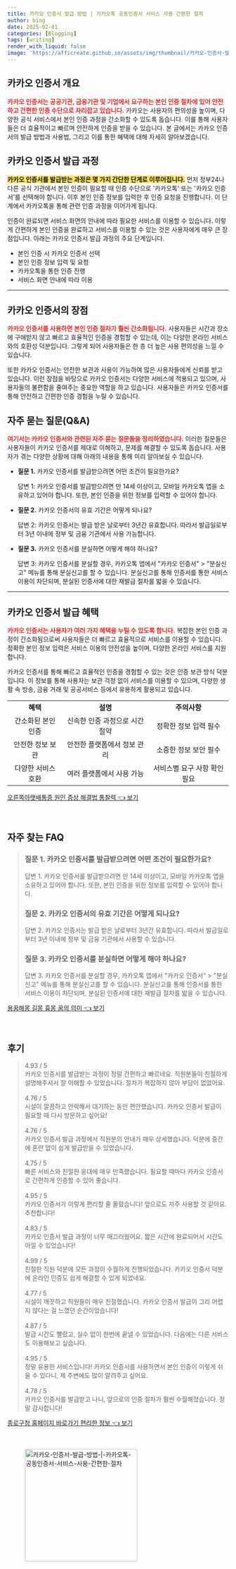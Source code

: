 ```yaml
---
title: 카카오 인증서 발급 방법 | 카카오톡 공동인증서 서비스 사용 간편한 절차
author: bing
date: 2025-02-01
categories: [Blogging]
tags: [writing]
render_with_liquid: false
image: 'https://afficreate.github.io/assets/img/thumbnail/카카오-인증서-발급-방법-|-카카오톡-공동인증서-서비스-사용-간편한-절차.webp'
---
```



<h2 id='카카오 인증서 개요'>카카오 인증서 개요</h2>

<p><b><span style="color: #ee2323;">카카오 인증서는 공공기관, 금융기관 및 기업에서 요구하는 본인 인증 절차에 있어 안전하고 간편한 인증 수단으로 자리잡고 있습니다.</span></b> 카카오는 사용자의 편의성을 높이며, 다양한 공식 서비스에서 본인 인증 과정을 간소화할 수 있도록 돕습니다. 이를 통해 사용자들은 더 효율적이고 빠르며 안전하게 인증을 받을 수 있습니다. 본 글에서는 카카오 인증서의 발급 방법과 사용법, 그리고 이를 통한 혜택에 대해 자세히 알아보겠습니다.</p>

<h2 id='카카오 인증서 발급 과정'>카카오 인증서 발급 과정</h2>

<p><b><span style="background-color: #ffe066;">카카오 인증서를 발급받는 과정은 몇 가지 간단한 단계로 이루어집니다.</span></b> 먼저 정부24나 다른 공식 기관에서 본인 인증이 필요할 때 인증 수단으로 '카카오톡' 또는 '카카오 인증서'를 선택해야 합니다. 이후 본인 인증 정보를 입력한 후 인증 요청을 진행합니다. 이 단계에서 카카오톡을 통해 관련 인증 과정을 이어가게 됩니다.</p>

<p>인증이 완료되면 서비스 화면의 안내에 따라 필요한 서비스를 이용할 수 있습니다. 이렇게 간편하게 본인 인증을 완료하고 서비스를 이용할 수 있는 것은 사용자에게 매우 큰 장점입니다. 아래는 카카오 인증서 발급 과정의 주요 단계입니다.</p>

<ul>
    <li>본인 인증 시 카카오 인증서 선택</li>
    <li>본인 인증 정보 입력 및 요청</li>
    <li>카카오톡을 통한 인증 진행</li>
    <li>서비스 화면 안내에 따라 이용</li>
</ul>

<hr />

<h2 id='카카오 인증서의 장점'>카카오 인증서의 장점</h2>

<p><b><span style="color: #ee2323;">카카오 인증서를 사용하면 본인 인증 절차가 훨씬 간소화됩니다.</span></b> 사용자들은 시간과 장소에 구애받지 않고 빠르고 효율적인 인증을 경험할 수 있는데, 이는 다양한 온라인 서비스와의 호환성 덕분입니다. 그렇게 되어 사용자들은 한 층 더 높은 사용 편의성을 느낄 수 있습니다.</p>

<p>또한 카카오 인증서는 안전한 보관과 사용이 가능하여 많은 사용자들에게 신뢰를 받고 있습니다. 이런 장점을 바탕으로 카카오 인증서는 다양한 서비스에 적용되고 있으며, 사용자들의 불편함을 줄여주는 중요한 역할을 하고 있습니다. 사용자들은 카카오 인증서를 통해 안전하고 간편한 인증 경험을 누릴 수 있습니다.</p>

<h2 id='자주 묻는 질문(Q&A)'>자주 묻는 질문(Q&A)</h2>

<p><b><span style="color: #ee2323;">여기서는 카카오 인증서와 관련된 자주 묻는 질문들을 정리하였습니다.</span></b> 이러한 질문들은 사용자들이 카카오 인증서를 제대로 이해하고, 문제를 해결할 수 있도록 돕습니다. 사용자가 겪는 다양한 상황에 대해 아래의 내용을 통해 미리 알아보실 수 있습니다.</p>

<ul>
    <li><b>질문 1.</b> 카카오 인증서를 발급받으려면 어떤 조건이 필요한가요?
        <p>답변 1: 카카오 인증서를 발급받으려면 만 14세 이상이고, 모바일 카카오톡 앱을 소유하고 있어야 합니다. 또한, 본인 인증을 위한 정보를 입력할 수 있어야 합니다.</p>
    </li>
    <li><b>질문 2.</b> 카카오 인증서의 유효 기간은 어떻게 되나요?
        <p>답변 2: 카카오 인증서는 발급 받은 날로부터 3년간 유효합니다. 따라서 발급일로부터 3년 이내에 정부 및 금융 기관에서 사용 가능합니다.</p>
    </li>
    <li><b>질문 3.</b> 카카오 인증서를 분실하면 어떻게 해야 하나요?
        <p>답변 3: 카카오 인증서를 분실할 경우, 카카오톡 앱에서 "카카오 인증서" > "분실신고" 메뉴를 통해 분실신고를 할 수 있습니다. 분실신고를 통해 인증서를 통한 서비스 이용이 차단되며, 분실된 인증서에 대한 재발급 절차를 밟을 수 있습니다.</p>
    </li>
</ul>

<hr />

<h2 id='카카오 인증서 발급 혜택'>카카오 인증서 발급 혜택</h2>

<p><b><span style="color: #ee2323;">카카오 인증서는 사용자가 여러 가지 혜택을 누릴 수 있도록 합니다.</span></b> 복잡한 본인 인증 과정이 간소화됨으로써 사용자들은 더 빠르고 효율적으로 서비스를 이용할 수 있습니다. 정확한 본인 정보 입력은 서비스 이용의 안전성을 높이며, 다양한 온라인 서비스를 지원합니다.</p>

<p>카카오 인증서를 통해 빠르고 효율적인 인증을 경험할 수 있는 것은 인증 보관 방식 덕분입니다. 이 정보를 통해 사용자는 보관 걱정 없이 서비스를 이용할 수 있으며, 다양한 생활 속 방송, 금융 거래 및 공공서비스 등에서 유용하게 활용되고 있습니다.</p>

<table>
    <tr>
        <td style="text-align: center; height: 17px;"><b>혜택</b></td>
        <td style="text-align: center; height: 17px;"><b>설명</b></td>
        <td style="text-align: center; height: 17px;"><b>주의사항</b></td>
    </tr>
    <tr>
        <td style="text-align: center; height: 17px;">간소화된 본인 인증</td>
        <td style="text-align: center; height: 17px;">신속한 인증 과정으로 시간 절약</td>
        <td style="text-align: center; height: 17px;">정확한 정보 입력 필수</td>
    </tr>
    <tr>
        <td style="text-align: center; height: 17px;">안전한 정보 보관</td>
        <td style="text-align: center; height: 17px;">안전한 플랫폼에서 정보 관리</td>
        <td style="text-align: center; height: 17px;">소중한 정보 보안 필수</td>
    </tr>
    <tr>
        <td style="text-align: center; height: 17px;">다양한 서비스 호환</td>
        <td style="text-align: center; height: 17px;">여러 플랫폼에서 사용 가능</td>
        <td style="text-align: center; height: 17px;">서비스별 요구 사항 확인 필요</td>
    </tr>
</table>


<p><a class="click-button" title="오른쪽아랫배통증 원인 증상 해결법 통찰력" href="https://afficreate.github.io/posts/%EC%98%A4%EB%A5%B8%EC%AA%BD%EC%95%84%EB%9E%AB%EB%B0%B0%ED%86%B5%EC%A6%9D-%EC%9B%90%EC%9D%B8-%EC%A6%9D%EC%83%81-%ED%95%B4%EA%B2%B0%EB%B2%95-%ED%86%B5%EC%B0%B0%EB%A0%A5/" rel="dofollow">오른쪽아랫배통증 원인 증상 해결법 통찰력 👈 보기</a></p><br>
<h2 id='자주_찾는_FAQ'>자주 찾는 FAQ</h2>
<div itemscope="" itemtype="https://schema.org/FAQPage"> 
<blockquote> 
<div itemscope="" itemprop="mainEntity" itemtype="https://schema.org/Question"> 
<h3 itemprop="name">질문 1. 카카오 인증서를 발급받으려면 어떤 조건이 필요한가요?</h3> 
<div itemscope="" itemprop="acceptedAnswer" itemtype="https://schema.org/Answer"> 
<span itemprop="text"> 
<p>답변 1. 카카오 인증서를 발급받으려면 만 14세 이상이고, 모바일 카카오톡 앱을 소유하고 있어야 합니다. 또한, 본인 인증을 위한 정보를 입력할 수 있어야 합니다.</p> 
</span> 
</div> 
</div> 
<div itemscope="" itemprop="mainEntity" itemtype="https://schema.org/Question"> 
<h3 itemprop="name">질문 2. 카카오 인증서의 유효 기간은 어떻게 되나요?</h3> 
<div itemscope="" itemprop="acceptedAnswer" itemtype="https://schema.org/Answer"> 
<span itemprop="text"> 
<p>답변 2. 카카오 인증서는 발급 받은 날로부터 3년간 유효합니다. 따라서 발급일로부터 3년 이내에 정부 및 금융 기관에서 사용할 수 있습니다.</p> 
</span> 
</div> 
</div> 
<div itemscope="" itemprop="mainEntity" itemtype="https://schema.org/Question"> 
<h3 itemprop="name">질문 3. 카카오 인증서를 분실하면 어떻게 해야 하나요?</h3> 
<div itemscope="" itemprop="acceptedAnswer" itemtype="https://schema.org/Answer"> 
<span itemprop="text"> 
<p>답변 3. 카카오 인증서를 분실할 경우, 카카오톡 앱에서 "카카오 인증서" > "분실신고" 메뉴를 통해 분실신고를 할 수 있습니다. 분실신고를 통해 인증서를 통한 서비스 이용이 차단되며, 분실된 인증서에 대한 재발급 절차를 밟을 수 있습니다.</p> 
</span> 
</div> 
</div> 
</blockquote> 
</div>
<p><a class="click-button" title="용꿈해몽 길몽 흉몽 꿈의 의미" href="https://afficreate.github.io/posts/%EC%9A%A9%EA%BF%88%ED%95%B4%EB%AA%BD-%EA%B8%B8%EB%AA%BD-%ED%9D%89%EB%AA%BD-%EA%BF%88%EC%9D%98-%EC%9D%98%EB%AF%B8/" rel="dofollow">용꿈해몽 길몽 흉몽 꿈의 의미 👈 보기</a></p><br>
<h2 id='후기'>후기</h2>
<div itemscope itemtype="https://schema.org/Product">
  <blockquote>
  <div itemprop="review" itemscope itemtype="https://schema.org/Review">
      <div itemprop="reviewRating" itemscope itemtype="https://schema.org/Rating"> <span itemprop="ratingValue">4.93</span> / <span itemprop="bestRating">5</span> </div>
      <span itemprop="reviewBody">카카오 인증서를 발급받는 과정이 정말 간편하고 빠르네요. 직원분들이 친절하게 설명해주셔서 잘 이해할 수 있었습니다. 절차가 복잡하지 않아 부담이 없었어요.</span>
  </div>
  <br>
  <div itemprop="review" itemscope itemtype="https://schema.org/Review">
      <div itemprop="reviewRating" itemscope itemtype="https://schema.org/Rating"> <span itemprop="ratingValue">4.76</span> / <span itemprop="bestRating">5</span> </div>
      <span itemprop="reviewBody">시설이 깔끔하고 안락해서 대기하는 동안 편안했습니다. 카카오 인증서 발급이 필요할 때 다시 방문하고 싶어요!</span>
  </div>
  <br>
  <div itemprop="review" itemscope itemtype="https://schema.org/Review">
      <div itemprop="reviewRating" itemscope itemtype="https://schema.org/Rating"> <span itemprop="ratingValue">4.76</span> / <span itemprop="bestRating">5</span> </div>
      <span itemprop="reviewBody">카카오 인증서 발급 과정에서 직원분의 안내가 매우 상세했습니다. 덕분에 중간에 혼란 없이 쉽게 발급받을 수 있었습니다.</span>
  </div>
  <br>
  <div itemprop="review" itemscope itemtype="https://schema.org/Review">
      <div itemprop="reviewRating" itemscope itemtype="https://schema.org/Rating"> <span itemprop="ratingValue">4.75</span> / <span itemprop="bestRating">5</span> </div>
      <span itemprop="reviewBody">빠른 서비스와 친절한 응대에 매우 만족했습니다. 필요할 때마다 카카오 인증서로 간편하게 인증할 수 있어 좋습니다.</span>
  </div>
  <br>
  <div itemprop="review" itemscope itemtype="https://schema.org/Review">
      <div itemprop="reviewRating" itemscope itemtype="https://schema.org/Rating"> <span itemprop="ratingValue">4.95</span> / <span itemprop="bestRating">5</span> </div>
      <span itemprop="reviewBody">카카오 인증서가 이렇게 편리할 줄 몰랐습니다! 앞으로도 자주 사용할 것 같아요. 추천합니다!</span>
  </div>
  <br>
  <div itemprop="review" itemscope itemtype="https://schema.org/Review">
      <div itemprop="reviewRating" itemscope itemtype="https://schema.org/Rating"> <span itemprop="ratingValue">4.83</span> / <span itemprop="bestRating">5</span> </div>
      <span itemprop="reviewBody">카카오 인증서 발급 과정이 너무 매끄러웠어요. 짧은 시간에 완료되어서 시간도 아낄 수 있었습니다!</span>
  </div>
  <br>
  <div itemprop="review" itemscope itemtype="https://schema.org/Review">
      <div itemprop="reviewRating" itemscope itemtype="https://schema.org/Rating"> <span itemprop="ratingValue">4.99</span> / <span itemprop="bestRating">5</span> </div>
      <span itemprop="reviewBody">친절한 직원 덕분에 모든 과정이 수월하게 진행되었습니다. 카카오 인증서 덕분에 온라인 인증도 쉽게 해결할 수 있게 되었네요.</span>
  </div>
  <br>
  <div itemprop="review" itemscope itemtype="https://schema.org/Review">
      <div itemprop="reviewRating" itemscope itemtype="https://schema.org/Rating"> <span itemprop="ratingValue">4.77</span> / <span itemprop="bestRating">5</span> </div>
      <span itemprop="reviewBody">시설이 깨끗하고 직원들이 매우 친절했습니다. 카카오 인증서 발급이 그리 어렵지 않다는 걸 느꼈던 순간이었습니다!</span>
  </div>
  <br>
  <div itemprop="review" itemscope itemtype="https://schema.org/Review">
      <div itemprop="reviewRating" itemscope itemtype="https://schema.org/Rating"> <span itemprop="ratingValue">4.87</span> / <span itemprop="bestRating">5</span> </div>
      <span itemprop="reviewBody">발급 시간도 빨랐고, 실수 없이 한번에 끝낼 수 있었습니다. 다음에는 다른 서비스도 이용해보고 싶습니다.</span>
  </div>
  <br>
  <div itemprop="review" itemscope itemtype="https://schema.org/Review">
      <div itemprop="reviewRating" itemscope itemtype="https://schema.org/Rating"> <span itemprop="ratingValue">4.95</span> / <span itemprop="bestRating">5</span> </div>
      <span itemprop="reviewBody">정말 유용한 서비스입니다! 카카오 인증서를 사용하면서 본인 인증이 이렇게 쉬울 수 있다니, 제 주변에도 많이 알려주고 싶어요.</span>
  </div>
  <br>
  <div itemprop="review" itemscope itemtype="https://schema.org/Review">
      <div itemprop="reviewRating" itemscope itemtype="https://schema.org/Rating"> <span itemprop="ratingValue">4.78</span> / <span itemprop="bestRating">5</span> </div>
      <span itemprop="reviewBody">카카오 인증서를 발급받고 나니, 앞으로의 인증 절차가 훨씬 수월해졌습니다. 정말 감사합니다!</span>
  </div>
  </blockquote>
</div>
<p><a class="click-button" title="종로구청 홈페이지 바로가기 편리한 정보" href="https://afficreate.github.io/posts/%EC%A2%85%EB%A1%9C%EA%B5%AC%EC%B2%AD-%ED%99%88%ED%8E%98%EC%9D%B4%EC%A7%80-%EB%B0%94%EB%A1%9C%EA%B0%80%EA%B8%B0-%ED%8E%B8%EB%A6%AC%ED%95%9C-%EC%A0%95%EB%B3%B4/" rel="dofollow">종로구청 홈페이지 바로가기 편리한 정보 👈 보기</a></p><br>
<figure class="image"><img src="https://afficreate.github.io/assets/img/thumbnail/카카오-인증서-발급-방법-|-카카오톡-공동인증서-서비스-사용-간편한-절차.webp" alt="카카오-인증서-발급-방법-|-카카오톡-공동인증서-서비스-사용-간편한-절차" width="256" height="256"></figure>